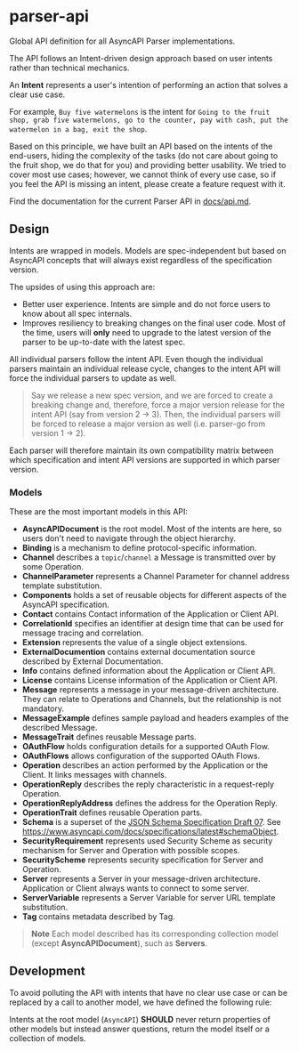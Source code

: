 # parser-api

Global API definition for all AsyncAPI Parser implementations.

The API follows an Intent-driven design approach based on user intents rather than technical mechanics.

An **Intent** represents a user's intention of performing an action that solves a clear use case. 

For example, `Buy five watermelons` is the intent for `Going to the fruit shop, grab five watermelons, go to the counter, pay with cash, put the watermelon in a bag, exit the shop`.

Based on this principle, we have built an API based on the intents of the end-users, hiding the complexity of the tasks (do not care about going to the fruit shop, we do that for you) and providing better usability.
We tried to cover most use cases; however, we cannot think of every use case, so if you feel the API is missing an intent, please create a feature request with it.

Find the documentation for the current Parser API in [docs/api.md](docs/api.md).

## Design

Intents are wrapped in models. Models are spec-independent but based on AsyncAPI concepts that will always exist regardless of the specification version. 

The upsides of using this approach are:
- Better user experience. Intents are simple and do not force users to know about all spec internals.
- Improves resiliency to breaking changes on the final user code. Most of the time, users will **only** need to upgrade to the latest version of the parser to be up-to-date with the latest spec.

All individual parsers follow the intent API. Even though the individual parsers maintain an individual release cycle, changes to the intent API will force the individual parsers to update as well.
> Say we release a new spec version, and we are forced to create a breaking change and, therefore, force a major version release for the intent API (say from version 2 -> 3). Then, the individual parsers will be forced to release a major version as well (i.e. parser-go from version 1 -> 2).

Each parser will therefore maintain its own compatibility matrix between which specification and intent API versions are supported in which parser version.

### Models 

These are the most important models in this API:

- **AsyncAPIDocument** is the root model. Most of the intents are here, so users don't need to navigate through the object hierarchy.
- **Binding** is a mechanism to define protocol-specific information.
- **Channel** describes a `topic`/`channel` a Message is transmitted over by some Operation.
- **ChannelParameter** represents a Channel Parameter for channel address template substitution.
- **Components** holds a set of reusable objects for different aspects of the AsyncAPI specification. 
- **Contact** contains Contact information of the Application or Client API.
- **CorrelationId** specifies an identifier at design time that can be used for message tracing and correlation.
- **Extension** represents the value of a single object extensions.
- **ExternalDocumention** contains external documentation source described by External Documentation.
- **Info** contains defined information about the Application or Client API.
- **License** contains License information of the Application or Client API.
- **Message** represents a message in your message-driven architecture. They can relate to Operations and Channels, but the relationship is not mandatory.
- **MessageExample** defines sample payload and headers examples of the described Message.
- **MessageTrait** defines reusable Message parts.
- **OAuthFlow** holds configuration details for a supported OAuth Flow.
- **OAuthFlows** allows configuration of the supported OAuth Flows.
- **Operation** describes an action performed by the Application or the Client. It links messages with channels.
- **OperationReply** describes the reply characteristic in a request-reply Operation.
- **OperationReplyAddress** defines the address for the Operation Reply.
- **OperationTrait** defines reusable Operation parts.
- **Schema** is a superset of the [JSON Schema Specification Draft 07](https://json-schema.org/understanding-json-schema/basics.html). See https://www.asyncapi.com/docs/specifications/latest#schemaObject.
- **SecurityRequirement** represents used Security Scheme as security mechanism for Server and Operation with possible scopes.
- **SecurityScheme** represents security specification for Server and Operation.
- **Server** represents a Server in your message-driven architecture. Application or Client always wants to connect to some server.
- **ServerVariable** represents a Server Variable for server URL template substitution.
- **Tag** contains metadata described by Tag.

> **Note**
> Each model described has its corresponding collection model (except **AsyncAPIDocument**), such as **Servers**.

## Development

To avoid polluting the API with intents that have no clear use case or can be replaced by a call to another model, we have defined the following rule:

Intents at the root model (`AsyncAPI`) **SHOULD** never return properties of other models but instead answer questions, return the model itself or a collection of models.
